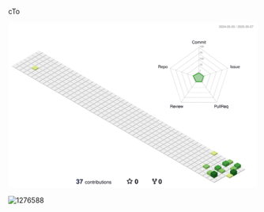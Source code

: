 cTo 



![](./profile-3d-contrib/profile-green-animate.svg)

<!-- 
The 3D contribution calendar will be automatically generated once the GitHub Action runs for the first time.
You can manually trigger it from the Actions tab of your repository.
-->

![1276588](https://github.com/user-attachments/assets/54fef4b8-c709-40da-95dc-7a902e5466da)
